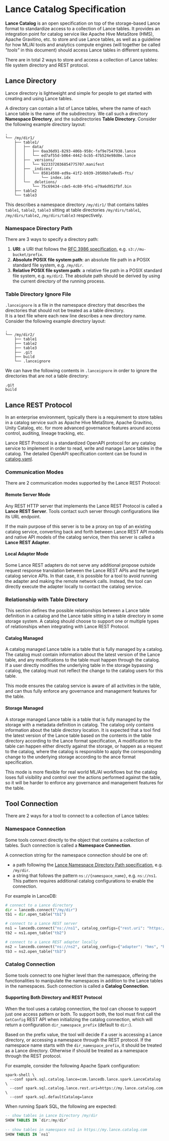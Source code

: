 # Lance Catalog Specification

**Lance Catalog** is an open specification on top of the storage-based Lance format
to standardize access to a collection of Lance tables.
It provides an integration point for catalog service like Apache Hive MetaStore (HMS), Apache Gravitino, etc.
to store and use Lance tables, as well as a guideline for how ML/AI tools and analytics compute engines
(will together be called _"tools"_ in this document) should access Lance tables in different systems.

There are in total 2 ways to store and access a collection of Lance tables: file system directory and REST protocol.

## Lance Directory

Lance directory is lightweight and simple for people to get started with creating and using Lance tables.

A directory can contain a list of Lance tables, where the name of each Lance table is the name of the subdirectory.
We call such a directory **Namespace Directory**, and the subdirectories **Table Directory**.
Consider the following example directory layout:

```
.
└── /my/dir1/
    ├── table1/
    │   ├── data/
    │   │   ├── 0aa36d91-8293-406b-958c-faf9e7547938.lance
    │   │   └── ed7af55d-b064-4442-bcb5-47b524e98d0e.lance
    │   ├── _versions/
    │   │   └── 9223372036854775707.manifest
    │   ├── _indices/
    │   │   └── 85814508-ed9a-41f2-b939-2050bb7a0ed5-fts/
    │   │       └── index.idx
    │   └── _deletions/
    │       └── 75c69434-cde5-4c80-9fe1-e79a6d952fbf.bin
    ├── table2
    └── table3
```

This describes a namespace directory `/my/dir1/` that contains tables `table1`, `table2`, `table3`
sitting at table directories `/my/dirs/table1`, `/my/dirs/table2`, `/my/dirs/table3` respectively.

### Namespace Directory Path

There are 3 ways to specify a directory path:

1. **URI**: a URI that follows the [RFC 3986 specification](https://datatracker.ietf.org/doc/html/rfc3986), e.g. `s3://mu-bucket/prefix`.
2. **Absolute POSIX file system path**: an absolute file path in a POSIX standard file system, e.g. `/my/dir`.
2. **Relative POSIX file system path**: a relative file path in a POSIX standard file system, e.g. `my/dir2`.
   The absolute path should be derived by using the current directory of the running process. 

### Table Directory Ignore File

`.lanceignore` is a file in the namespace directory that describes the directories that 
should not be treated as a table directory.  
It is a text file where each new line describes a new directory name.
Consider the following example directory layout:

```
.
└── /my/dir2/
    ├── table1
    ├── table2
    ├── table3
    ├── .git
    ├── build
    └── .lanceignore
```

We can have the following contents in `.lanceignore` in order to ignore the directories
that are not a table directory:

```
.git
build
```

## Lance REST Protocol

In an enterprise environment, typically there is a requirement to store tables in a catalog service 
such as Apache Hive MetaStore, Apache Gravitino, Unity Catalog, etc. 
for more advanced governance features around access control, auditing, lineage tracking, etc.

Lance REST Protocol is a standardized OpenAPI protocol for any catalog service to implement
in order to read, write and manage Lance tables in the catalog.
The detailed OpenAPI specification content can be found in [catalog.yaml](./catalog.yaml).

### Communication Modes

There are 2 communication modes supported by the Lance REST Protocol:

#### Remote Server Mode

Any REST HTTP server that implements the Lance REST Protocol is called a **Lance REST Server**.
Tools contact such server through configurations like its URL endpoint.

If the main purpose of this server is to be a proxy on top of an existing catalog service,
converting back and forth between Lance REST API models and native API models of the catalog service,
then this server is called a **Lance REST Adapter**.

#### Local Adapter Mode

Some Lance REST adapters do not serve any additional propose outside request response translation
between the Lance REST APIs and the target catalog service APIs.
In that case, it is possible for a tool to avoid running the adapter and making the remote network calls.
Instead, the tool can directly execute the adapter locally to contact the catalog service.

### Relationship with Table Directory

This section defines the possible relationships between a Lance table definition in a catalog and
the Lance table sitting in a table directory in some storage system.
A catalog should choose to support one or multiple types of relationships when integrating with Lance REST Protocol.

#### Catalog Managed

A catalog managed Lance table is a table that is fully managed by a catalog.
The catalog must contain information about the latest version of the Lance table,
and any modifications to the table must happen through the catalog.
If a user directly modifies the underlying table in the storage bypassing catalog,
the catalog must not reflect the change to the catalog users for this table.

This mode ensures the catalog service is aware of all activities in the table,
and can thus fully enforce any governance and management features for the table. 

#### Storage Managed

A storage managed Lance table is a table that is fully managed by the storage with a metadata definition in catalog.
The catalog only contains information about the table directory location.
It is expected that a tool find the latest version of the Lance table based on the contents 
in the table directory according to the Lance format specification,
A modification to the table can happen either directly against the storage,
or happen as a request to the catalog, where the catalog is responsible to apply the corresponding
change to the underlying storage according to the ance format specification.

This mode is more flexible for real world ML/AI workflows 
but the catalog loses full visibility and control over the actions performed against the table,
so it will be harder to enforce any governance and management features for the table.

## Tool Connection

There are 2 ways for a tool to connect to a collection of Lance tables:  

### Namespace Connection

Some tools connect directly to the object that contains a collection of tables.
Such connection is called a **Namespace Connection**.

A connection string for the namespace connection should be one of:
- a path following the [Lance Namespace Directory Path specification](#namespace-directory-path), e.g. `/my/dir`.
- a string that follows the pattern `ns://{namespace_name}`, e.g. `ns://ns1`. This pattern requires additional catalog configurations to enable the connection. 

For example in LanceDB:

```python
# connect to a Lance directory
dir = lancedb.connect("/my/dir")
tb1 = dir.open_table("tb1")

# connect to a Lance REST server
ns1 = lancedb.connect("ns://ns1", catalog_configs={"rest.uri": "https://mylancecatalog.com"})
tb2 = ns1.open_table("tb2")

# connect to a Lance REST adapter locally
ns2 = lancedb.connect("ns://ns2", catalog_configs={"adapter": "hms", "hms.uri": "thrift://localhost:10000"})
tb3 = ns2.open_table("tb3")
```

### Catalog Connection

Some tools connect to one higher level than the namespace, 
offering the functionalities to manipulate the namespaces in addition to the Lance tables in the namespaces.
Such connection is called a **Catalog Connection**.

#### Supporting Both Directory and REST Protocol

When the tool uses a catalog connection, the tool can choose to support just one access pattern or both.
To support both, the tool must first call the `GetConfig` REST API when initializing the catalog connection,
which will return a configuration `dir_namespace_prefix` (default to `dir:`).

Based on the prefix value, the tool will decide if a user is accessing a Lance directory,
or accessing a namespace through the REST protocol.
If the namespace name starts with the `dir_namespace_prefix`, it should be treated as a Lance directory.
Otherwise if should be treated as a namespace through the REST protocol.

For example, consider the following Apache Spark configuration:

```shell
spark-shell \
  --conf spark.sql.catalog.lance=com.lancedb.lance.spark.LanceCatalog \
  --conf spark.sql.catalog.lance.rest.uri=https://my.lance.catalog.com \
  --conf spark.sql.defaultCatalog=lance
```

When running Spark SQL, the following are expected:

```sql
-- show tables in Lance Directory /my/dir
SHOW TABLES IN `dir:/my/dir`
     
-- show tables in namespace ns1 in https://my.lance.catalog.com
SHOW TABLES IN `ns1`
```







